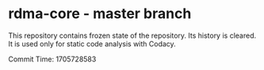 # rdma-core - master branch

This repository contains frozen state of the repository.
Its history is cleared. It is used only for static code
analysis with Codacy.

Commit Time: 1705728583